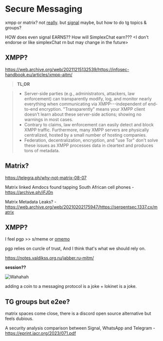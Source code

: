 # Secure Messaging

xmpp or matrix? not [really](https://web.archive.org/web/20211215132539/https://infosec-handbook.eu/articles/xmpp-aitm/). but [signal](https://signal.org/blog/signal-private-group-system/) maybe, but how to do tg topics & groups?

HOW does even signal EARNS?? How will SimplexChat earn??? <I don't endorse or like simplexChat rn but may change in the future>

## XMPP?

https://web.archive.org/web/20211215132539/https://infosec-handbook.eu/articles/xmpp-aitm/

> **TL;DR**

> * Server-side parties (e.g., administrators, attackers, law enforcement) can transparently modify, log, and monitor nearly everything when communicating via XMPP---independent of end-to-end encryption. "Transparently" means your XMPP client doesn't learn about these server-side actions; showing no warnings in most cases.
> * Contrary to claims, law enforcement can easily detect and block XMPP traffic. Furthermore, many XMPP servers are physically centralized, hosted by a small number of hosting companies.
> * Federation, decentralization, encryption, and "use Tor" don't solve these issues as XMPP processes data in cleartext and produces tons of metadata.

## Matrix?

https://telegra.ph/why-not-matrix-08-07

Matrix linked Amdocs found tapping South African cell phones - https://archive.ph/iFJ0n

Matrix Metadata Leaks? - https://web.archive.org/web/20210202175947/https://serpentsec.1337.cx/matrix

## XMPP?

I feel pgp >> s/meme or [omemo](https://xmpp.org/extensions/xep-0384.html)

pgp relies on curcle of trust, And I think that's what we should rely on.

https://notes.valdikss.org.ru/jabber.ru-mitm/

**session??**

![Wahahah](/images/hah.gif)

adding a coin to a messaging protocol is a joke + lokinet is a joke.

## TG groups but e2ee?

matrix spaces come close, there is a discord open source alternative but feels dubious.

A security analysis comparison between Signal, WhatsApp and Telegram - https://eprint.iacr.org/2023/071.pdf


